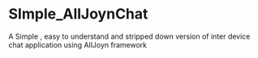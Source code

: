 SImple_AllJoynChat
==================

A Simple , easy to understand and stripped down version of inter device chat application using AllJoyn framework

